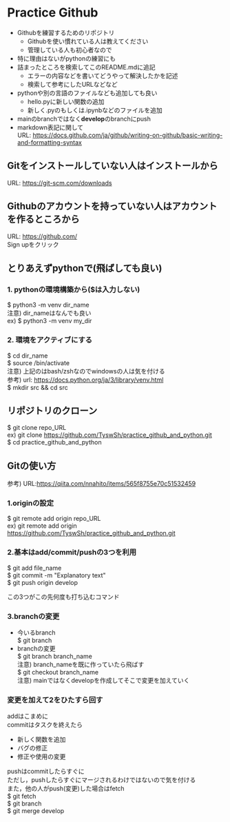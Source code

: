 # Practice Github
* Githubを練習するためのリポジトリ
  * Githubを使い慣れている人は教えてください
  * 管理している人も初心者なので
* 特に理由はないがpythonの練習にも
* 詰まったところを検索してこのREADME.mdに追記
  * エラーの内容などを書いてどうやって解決したかを記述
  * 検索して参考にしたURLなどなど
* pythonや別の言語のファイルなども追加しても良い
  * hello.pyに新しい関数の追加
  * 新しく.pyのもしくは.ipynbなどのファイルを追加
* mainのbranchではなく**develop**のbranchにpush
* markdown表記に関して  
  URL: https://docs.github.com/ja/github/writing-on-github/basic-writing-and-formatting-syntax
## Gitをインストールしていない人はインストールから
URL: https://git-scm.com/downloads

## Githubのアカウントを持っていない人はアカウントを作るところから
URL: https://github.com/  
Sign upをクリック

## とりあえずpythonで(飛ばしても良い)
### 1. pythonの環境構築から($は入力しない)  
$  python3 -m venv dir_name  
注意) dir_nameはなんでも良い  
ex) $ python3 -m venv my_dir  
### 2. 環境をアクティブにする  
$  cd dir_name  
$  source /bin/activate  
注意) 上記のはbash/zshなのでwindowsの人は気を付ける  
参考) url: https://docs.python.org/ja/3/library/venv.html  
$ mkdir src && cd src

## リポジトリのクローン
$ git clone repo_URL   
ex) git clone https://github.com/TyswSh/practice_github_and_python.git  
$ cd practice_github_and_python

## Gitの使い方
参考) URL:https://qiita.com/nnahito/items/565f8755e70c51532459
### 1.originの設定
$ git remote add origin repo_URL  
ex) git  remote add origin https://github.com/TyswSh/practice_github_and_python.git
### 2.基本は**add/commit/push**の3つを利用
$ git add file_name  
$ git commit -m "Explanatory text"  
$ git push origin develop  

この3つがこの先何度も打ち込むコマンド
### 3.branchの変更
* 今いるbranch  
$ git branch
* branchの変更  
$ git branch branch_name  
  注意) branch_nameを既に作っていたら飛ばす  
$ git checkout branch_name  
  注意) mainではなくdevelopを作成してそこで変更を加えていく  

### 変更を加えて2をひたすら回す
addはこまめに  
commitはタスクを終えたら  
* 新しく関数を追加
* バグの修正
* 修正や使用の変更  

pushはcommitしたらすぐに  
ただし，pushしたらすぐにマージされるわけではないので気を付ける  
また，他の人がpush(変更)した場合はfetch  
$ git fetch  
$ git branch  
$ git merge develop

